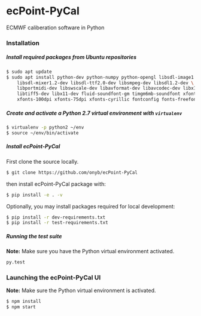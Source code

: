 # ecPoint-PyCal
ECMWF caliberation software in Python

### Installation

##### Install required packages from Ubuntu repositories

```sh
$ sudo apt update
$ sudo apt install python-dev python-numpy python-opengl libsdl-image1.2-dev \
    libsdl-mixer1.2-dev libsdl-ttf2.0-dev libsmpeg-dev libsdl1.2-dev \
    libportmidi-dev libswscale-dev libavformat-dev libavcodec-dev libx11-6 \
    libtiff5-dev libx11-dev fluid-soundfont-gm timgm6mb-soundfont xfonts-base \
    xfonts-100dpi xfonts-75dpi xfonts-cyrillic fontconfig fonts-freefont-ttf
```
##### Create and activate a Python 2.7 virtual environment with `virtualenv`

```sh
$ virtualenv -p python2 ~/env
$ source ~/env/bin/activate
```

##### Install ecPoint-PyCal

First clone the source locally.

```sh
$ git clone https://github.com/onyb/ecPoint-PyCal
```
then install ecPoint-PyCal package with:

```sh
$ pip install -e . -v
```
Optionally, you may install packages required for local development:

```sh
$ pip install -r dev-requirements.txt
$ pip install -r test-requirements.txt
```

##### Running the test suite

**Note:** Make sure you have the Python virtual environment activated.

```sh
py.test
```

### Launching the ecPoint-PyCal UI

**Note:** Make sure the Python virtual environment is activated.

```sh
$ npm install
$ npm start
```
